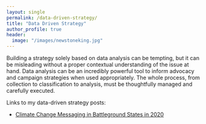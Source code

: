 ```yaml
---
layout: single
permalink: /data-driven-strategy/
title: "Data Driven Strategy"
author_profile: true
header:
  image: "/images/newstoneking.jpg"
---
```


Building a strategy solely based on data analysis can be tempting, but it can be misleading without a proper contextual understanding of the issue at hand. Data analysis can be an incredibly powerful tool to inform advocacy and campaign strategies when used appropriately. The whole process, from collection to classification to analysis, must be thoughtfully managed and carefully executed.

Links to my data-driven strategy posts:
* [Climate Change Messaging in Battleground States in 2020](https://kevineduardokarl.github.io/climate-change-messaging-in-battleground-states/)
